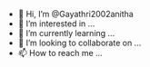 - 👋 Hi, I’m @Gayathri2002anitha
- 👀 I’m interested in ...
- 🌱 I’m currently learning ...
- 💞️ I’m looking to collaborate on ...
- 📫 How to reach me ...

<!---
Gayathri2002anitha/Gayathri2002anitha is a ✨ special ✨ repository because its `README.md` (this file) appears on your GitHub profile.
You can click the Preview link to take a look at your changes.
--->
